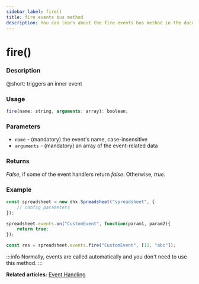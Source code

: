 ```yaml
---
sidebar_label: fire()
title: fire events bus method
description: You can learn about the fire events bus method in the documentation of the DHTMLX JavaScript Spreadsheet library. Browse developer guides and API reference, try out code examples and live demos, and download a free 30-day evaluation version of DHTMLX Spreadsheet.
---
```


# fire()

### Description

@short: triggers an inner event

### Usage

~~~jsx
fire(name: string, arguments: array): boolean;
~~~

### Parameters

- `name` -  (mandatory) the event's name, case-insensitive
- `arguments` - (mandatory) an array of the event-related data

### Returns

*False*, if some of the event handlers return *false*. Otherwise, *true*.

### Example

~~~jsx {9}
const spreadsheet = new dhx.Spreadsheet("spreadsheet", {
    // config parameters
});

spreadsheet.events.on("CustomEvent", function(param1, param2){
	return true;
});

const res = spreadsheet.events.fire("CustomEvent", [12, "abc"]);
~~~

:::info
Normally, events are called automatically and you don't need to use this method.
:::

**Related articles:** [Event Handling](handling_events.md)
